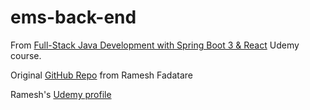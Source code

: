 # ems-back-end

From [Full-Stack Java Development with Spring Boot 3 & React](https://www.udemy.com/course/full-stack-java-development-with-spring-boot-react/) Udemy course.

Original [GitHub Repo](https://github.com/RameshMF/fullstack-react-and-springboot) from Ramesh Fadatare

Ramesh's [Udemy profile](https://www.udemy.com/user/ramesh-fadatare/)

